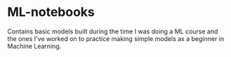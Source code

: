# ML-notebooks
Contains basic models built during the time I was doing a ML course and the ones I've worked on to practice making simple models as a beginner in Machine Learning.
